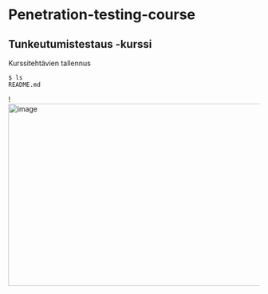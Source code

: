 # Penetration-testing-course

## Tunkeutumistestaus -kurssi

Kurssitehtävien tallennus

    $ ls
    README.md

!<img width="960" height="366" alt="image" src="https://github.com/user-attachments/assets/b26a8fee-1981-491b-8759-fb8b21896df8" />
